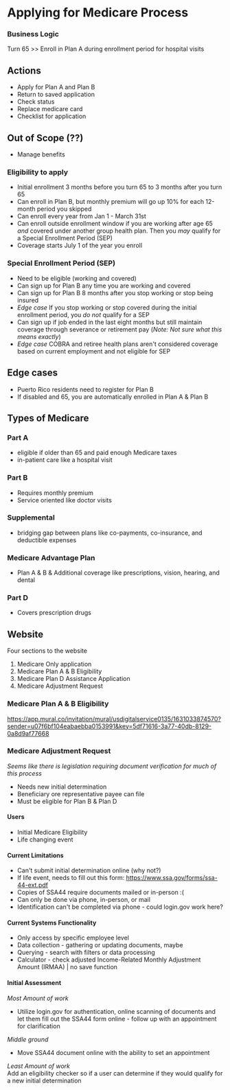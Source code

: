 # Applying for Medicare Process

### Business Logic
Turn 65 >> Enroll in Plan A during enrollment period for hospital visits

## Actions
* Apply for Plan A and Plan B
* Return to saved application
* Check status
* Replace medicare card
* Checklist for application

## Out of Scope (??)
* Manage benefits

### Eligibility to apply
* Initial enrollment 3 months before you turn 65 to 3 months after you turn 65
* Can enroll in Plan B, but monthly premium will go up 10% for each 12-month period you skipped
* Can enroll every year from Jan 1 - March 31st
* Can enroll outside enrollment window if you are working after age 65 *and* covered under another group health plan. Then you _may_ qualify for a Special Enrollment Period (SEP)
* Coverage starts July 1 of the year you enroll

### Special Enrollment Period (SEP)
* Need to be eligible (working and covered)
* Can sign up for Plan B any time you are working and covered
* Can sign up for Plan B 8 months after you stop working or stop being insured
* *Edge case* If you stop working or stop covered during the initial enrollment period, you *do not* qualify for a SEP
* Can sign up if job ended in the last eight months but still maintain coverage through severance or retirement pay (_Note: Not sure what this means exactly_)
* *Edge case* COBRA and retiree health plans aren't considered coverage based on current employment and not eligible for SEP


## Edge cases
* Puerto Rico residents need to register for Plan B
* If disabled and 65, you are automatically enrolled in Plan A & Plan B

## Types of Medicare
### Part A
* eligible if older than 65 and paid enough Medicare taxes
* in-patient care like a hospital visit

### Part B
* Requires monthly premium
* Service oriented like doctor visits

### Supplemental
* bridging gap between plans like co-payments, co-insurance, and deductible expenses

### Medicare Advantage Plan
* Plan A & B & Additional coverage like prescriptions, vision, hearing, and dental
### Part D
* Covers prescription drugs

## Website
Four sections to the website
1. Medicare Only application
2. Medicare Plan A & B Eligibility
3. Medicare Plan D Assistance Application
4. Medicare Adjustment Request

### Medicare Plan A & B Eligibility
https://app.mural.co/invitation/mural/usdigitalservice0135/1631033874570?sender=u07f6bf104eabaebba0153991&key=5df71616-3a77-40db-8129-0a8d9af77668

### Medicare Adjustment Request
*Seems like there is legislation requiring document verification for much of this process*
* Needs new initial determination
* Beneficiary ore representative payee can file
* Must be eligible for Plan B & Plan D

#### Users
* Initial Medicare Eligibility
* Life changing event

#### Current Limitations
* Can't submit initial determination online (why not?)
* If life event, needs to fill out this form: https://www.ssa.gov/forms/ssa-44-ext.pdf
* Copies of SSA44 require documents mailed or in-person :(
* Can only be done via phone, in-person, or mail
* Identification can't be completed via phone - could login.gov work here?

#### Current Systems Functionality
* Only access by specific employee level
* Data collection - gathering or updating documents, maybe
* Querying - search with filters or data processing
* Calculator - check adjusted Income-Related Monthly Adjustment Amount (IRMAA) | no save function

#### Initial Assessment
*Most Amount of work*
* Utilize login.gov for authentication, online scanning of documents and let them fill out the SSA44 form online - follow up with an appointment for clarification

*Middle ground*
* Move SSA44 document online with the ability to set an appointment

*Least Amount of work*  
Add an eligibility checker so if a user can determine if they would qualify for a new initial determination
